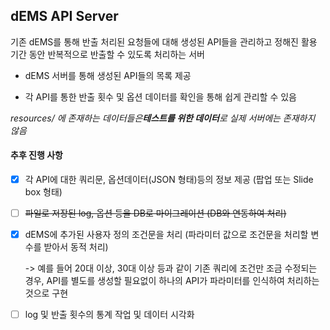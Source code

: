 ## dEMS API Server



기존 dEMS를 통해 반출 처리된 요청들에 대해 생성된 API들을 관리하고 정해진 활용 기간 동안 반복적으로 반출할 수 있도록 처리하는 서버



* dEMS 서버를 통해 생성된 API들의 목록 제공

* 각 API를 통한 반출 횟수 및 옵션 데이터를 확인을 통해 쉽게 관리할 수 있음 





*resources/ 에 존재하는 데이터들은**테스트를 위한 데이터**로 실제 서버에는 존재하지 않음*





#### 추후 진행 사항



- [x] 각 API에 대한 쿼리문, 옵션데이터(JSON 형태)등의 정보 제공 (팝업 또는 Slide box 형태)

- [ ] ~~파일로 저장된 log, 옵션 등을 DB로 마이그레이션 (DB와 연동하여 처리)~~

- [x] dEMS에 추가된 사용자 정의 조건문을 처리 (파라미터 값으로 조건문을 처리할 변수를 받아서 동적 처리)

   -> 예를 들어 20대 이상, 30대 이상 등과 같이 기존 쿼리에 조건만 조금 수정되는 경우, API를 별도를 생성할 필요없이 하나의 API가 파라미터를 인식하여 처리하는 것으로 구현

- [ ] log 및 반출 횟수의 통계 작업 및 데이터 시각화